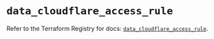 # `data_cloudflare_access_rule`

Refer to the Terraform Registry for docs: [`data_cloudflare_access_rule`](https://registry.terraform.io/providers/cloudflare/cloudflare/5.2.0/docs/data-sources/access_rule).
